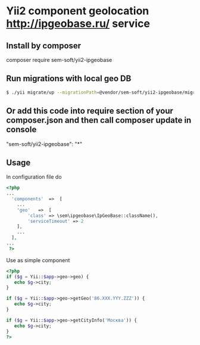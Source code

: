 # Yii2 component geolocation http://ipgeobase.ru/ service
## Install by composer
composer require sem-soft/yii2-ipgeobase
## Run migrations with local geo DB
```bash
$ ./yii migrate/up --migrationPath=@vendor/sem-soft/yii2-ipgeobase/migrations
```
## Or add this code into require section of your composer.json and then call composer update in console
"sem-soft/yii2-ipgeobase": "*"
## Usage
In configuration file do
```php
<?php
...
  'components'  =>  [
    ...
    'geo'	=>  [
        'class' => \sem\ipgeobase\IpGeoBase::className(),
        'serviceTimeout' => 2
    ],
    ...
  ],
...
 ?>
 ```
 Use as simple component
 ```php
<?php
if ($g = Yii::$app->geo->geo) {
    echo $g->city;
}

if ($g = Yii::$app->geo->getGeo('86.XXX.YYY.ZZZ')) {
    echo $g->city;
}

if ($g = Yii::$app->geo->getCityInfo('Москва')) {
    echo $g->city;
}
 ?>
 ```
